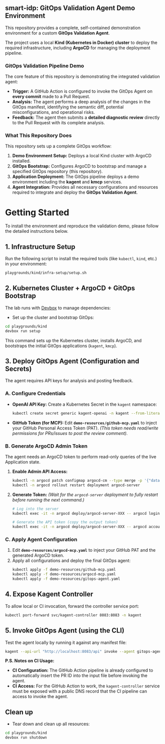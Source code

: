 ## smart-idp: GitOps Validation Agent Demo Environment

This repository provides a complete, self-contained demonstration environment for a custom **GitOps Validation Agent**.

The project uses a local **Kind (Kubernetes in Docker) cluster** to deploy the required infrastructure, including **ArgoCD** for managing the deployment pipeline.

### GitOps Validation Pipeline Demo

The core feature of this repository is demonstrating the integrated validation agent:

  * **Trigger:** A GitHub Action is configured to invoke the GitOps Agent on **every commit** made to a Pull Request.
  * **Analysis:** The agent performs a deep analysis of the changes in the GitOps manifest, identifying the semantic diff, potential misconfigurations, and operational risks.
  * **Feedback:** The agent then submits a **detailed diagnostic review** directly to the Pull Request with its complete analysis.

### What This Repository Does

This repository sets up a complete GitOps workflow:

1.  **Demo Environment Setup:** Deploys a local Kind cluster with ArgoCD installed.
2.  **GitOps Bootstrap:** Configures ArgoCD to bootstrap and manage a specified GitOps repository (this repository).
3.  **Application Deployment:** The GitOps pipeline deploys a demo environment including the **kagent** and **kmcp** services.
4.  **Agent Integration:** Provides all necessary configurations and resources required to integrate and deploy the **GitOps Validation Agent**.

# Getting Started

To install the environment and reproduce the validation demo, please follow the detailed instructions below.

## 1\. Infrastructure Setup

Run the following script to install the required tools (like `kubectl`, `kind`, etc.) in your environment:

```bash
playgrounds/kind/infra-setup/setup.sh
```

## 2\. Kubernetes Cluster + ArgoCD + GitOps Bootstrap

The lab runs with [Devbox](https://www.jetify.com/devbox) to manage dependencies:

  * Set up the cluster and bootstrap GitOps:

```bash
cd playgrounds/kind
devbox run setup
```

This command sets up the Kubernetes cluster, installs ArgoCD, and bootstraps the initial GitOps applications (`kagent`, `kmcp`).

## 3\. Deploy GitOps Agent (Configuration and Secrets)

The agent requires API keys for analysis and posting feedback.

### A. Configure Credentials

  * **OpenAI API Key:** Create a Kubernetes Secret in the `kagent` namespace:

    ```bash
    kubectl create secret generic kagent-openai -n kagent --from-literal OPENAI_API_KEY=YOUR-KEY
    ```

  * **GitHub Token (for MCP):** Edit **`demo-resources/github-mcp.yaml`** to inject your GitHub Personal Access Token (PAT).
    *(This token needs read/write permissions for PRs/issues to post the review comment).*

### B. Generate ArgoCD Admin Token

The agent needs an ArgoCD token to perform read-only queries of the live Application state.

1.  **Enable Admin API Access:**
    ```bash
    kubectl -n argocd patch configmap argocd-cm --type merge -p '{"data":{"accounts.admin":"apiKey, login"}}'
    kubectl -n argocd rollout restart deployment argocd-server
    ```
2.  **Generate Token:**
    *(Wait for the `argocd-server` deployment to fully restart before running the next command.)*
    ```bash
    # Log into the server
    kubectl exec -it -n argocd deploy/argocd-server-XXX -- argocd login --insecure argocd-server.argocd.svc.cluster.local

    # Generate the API token (copy the output token)
    kubectl exec -it -n argocd deploy/argocd-server-XXX -- argocd account generate-token
    ```

### C. Apply Agent Configuration

1.  Edit **`demo-resources/argocd-mcp.yaml`** to inject your GitHub PAT and the generated ArgoCD token.
2.  Apply all configurations and deploy the final GitOps agent:
    ```bash
    kubectl apply -f demo-resources/github-mcp.yaml 
    kubectl apply -f demo-resources/argocd-mcp.yaml 
    kubectl apply -f demo-resources/gitops-agent.yaml 
    ```

## 4\. Expose Kagent Controller

To allow local or CI invocation, forward the controller service port:

```bash
kubectl port-forward svc/kagent-controller 8083:8083 -n kagent
```

## 5\. Invoke GitOps Agent (using the CLI)

Test the agent locally by running it against any manifest file:

```bash
kagent --api-url "http://localhost:8083/api" invoke --agent gitops-agent --file Your-Manifest-file 
```

**P.S. Notes on CI Usage:**

  * **CI Configuration:** The GitHub Action pipeline is already configured to automatically insert the PR ID into the input file before invoking the agent.
  * **CI Access:** For the GitHub Action to work, the `kagent-controller` service must be exposed with a public DNS record that the CI pipeline can access to invoke the agent.

## Clean up

  * Tear down and clean up all resources:

```bash
cd playgrounds/kind
devbox run shutdown
```